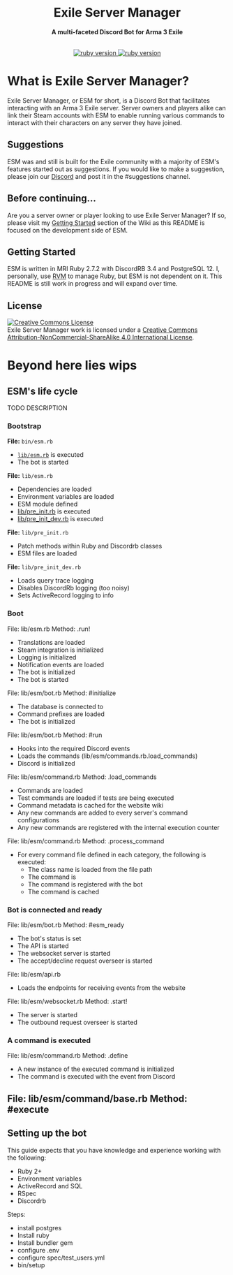 <div align="center">
  <br>
  <h1>Exile Server Manager</h1>
  <strong>A multi-faceted Discord Bot for Arma 3 Exile</strong>
</div>
<br>
<p align="center">
  <a href="https://www.ruby-lang.org/en/">
    <img src="https://img.shields.io/badge/Ruby-v2.7.2-green.svg" alt="ruby version">
  </a>
  <a href="https://www.esmbot.com/releases">
    <img src="https://img.shields.io/badge/ESM-v2.0-blue.svg" alt="ruby version">
  </a>
</p>

# What is Exile Server Manager?
Exile Server Manager, or ESM for short, is a Discord Bot that facilitates interacting with an Arma 3 Exile server. Server owners and players alike can link their Steam accounts with ESM to enable running various commands to interact with their characters on any server they have joined.

## Suggestions
ESM was and still is built for the Exile community with a majority of ESM's features started out as suggestions. If you would like to make a suggestion, please join our <a href="https://esmbot.com/join">Discord</a> and post it in the #suggestions channel.

## Before continuing...
Are you a server owner or player looking to use Exile Server Manager? If so, please visit my <a href="https://www.esmbot.com/wiki">Getting Started</a> section of the Wiki as this README is focused on the development side of ESM.

## Getting Started
ESM is written in MRI Ruby 2.7.2 with DiscordRB 3.4 and PostgreSQL 12. I, personally, use <a href="https://rvm.io/">RVM</a> to manage Ruby, but ESM is not dependent on it. This README is still work in progress and will expand over time.

## License
<a rel="license" href="http://creativecommons.org/licenses/by-nc-sa/4.0/"><img alt="Creative Commons License" style="border-width:0" src="https://i.creativecommons.org/l/by-nc-sa/4.0/88x31.png" /></a><br />Exile Server Manager work is licensed under a <a rel="license" href="http://creativecommons.org/licenses/by-nc-sa/4.0/">Creative Commons Attribution-NonCommercial-ShareAlike 4.0 International License</a>.

# Beyond here lies wips

## ESM's life cycle
TODO DESCRIPTION

### Bootstrap

**File:** <span id="bin-esm">`bin/esm.rb`</span>

- [`lib/esm.rb`](#lib-esm) is executed
- The bot is started

**File:** <span id="lib-esm">`lib/esm.rb`</span>

- Dependencies are loaded
- Environment variables are loaded
- ESM module defined
- [lib/pre_init.rb](#lib-pre_init) is executed
- [lib/pre_init_dev.rb](#lib-pre_init_dev) is executed

**File:** <span id="lib-pre_init">`lib/pre_init.rb`</span>

- Patch methods within Ruby and Discordrb classes
- ESM files are loaded

**File:** <span id="lib-pre_init_dev">`lib/pre_init_dev.rb`</span>

- Loads query trace logging
- Disables DiscordRb logging (too noisy)
- Sets ActiveRecord logging to info

### Boot
File: lib/esm.rb
Method: .run!
- Translations are loaded
- Steam integration is initialized
- Logging is initialized
- Notification events are loaded
- The bot is initialized
- The bot is started

File: lib/esm/bot.rb
Method: #initialize
- The database is connected to
- Command prefixes are loaded
- The bot is initialized

File: lib/esm/bot.rb
Method: #run
- Hooks into the required Discord events
- Loads the commands (lib/esm/commands.rb.load_commands)
- Discord is initialized

File: lib/esm/command.rb
Method: .load_commands
- Commands are loaded
- Test commands are loaded if tests are being executed
- Command metadata is cached for the website wiki
- Any new commands are added to every server's command configurations
- Any new commands are registered with the internal execution counter

File: lib/esm/command.rb
Method: .process_command
- For every command file defined in each category, the following is executed:
  - The class name is loaded from the file path
  - The command is
  - The command is registered with the bot
  - The command is cached

### Bot is connected and ready
File: lib/esm/bot.rb
Method: #esm_ready
- The bot's status is set
- The API is started
- The websocket server is started
- The accept/decline request overseer is started

File: lib/esm/api.rb
- Loads the endpoints for receiving events from the website

File: lib/esm/websocket.rb
Method: .start!
- The server is started
- The outbound request overseer is started

### A command is executed
File: lib/esm/command.rb
Method: .define
- A new instance of the executed command is initialized
- The command is executed with the event from Discord

File: lib/esm/command/base.rb
Method: #execute
- 

## Setting up the bot
This guide expects that you have knowledge and experience working with the following:

- Ruby 2+
- Environment variables
- ActiveRecord and SQL
- RSpec
- Discordrb

Steps:

- install postgres
- Install ruby
- Install bundler gem
- configure .env
- configure spec/test_users.yml
- bin/setup
